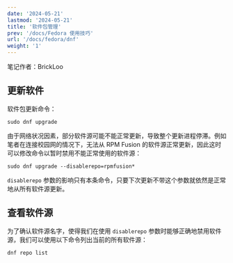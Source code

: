 ```yaml
---
date: '2024-05-21'
lastmod: '2024-05-21'
title: '软件包管理'
prev: '/docs/Fedora 使用技巧'
url: '/docs/fedora/dnf'
weight: '1'
---
```


笔记作者：BrickLoo

## 更新软件

软件包更新命令：
```shell
sudo dnf upgrade
```

由于网络状况因素，部分软件源可能不能正常更新，导致整个更新进程停滞。例如笔者在连接校园网的情况下，无法从 RPM Fusion 的软件源正常更新，因此这时可以修改命令以暂时禁用不能正常使用的软件源：
```shell
sudo dnf upgrade --disablerepo=rpmfusion*
```
`disablerepo` 参数的影响只有本条命令，只要下次更新不带这个参数就依然是正常地从所有软件源更新。

## 查看软件源

为了确认软件源名字，使得我们在使用 `disablerepo` 参数时能够正确地禁用软件源，我们可以使用以下命令列出当前的所有软件源：
```shell
dnf repo list
```